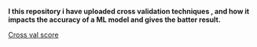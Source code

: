 **I this repository i have uploaded cross validation techniques , and how it impacts the accuracy of a ML model  and gives the batter result.**<br>

[Cross val score](https://scikit-learn.org/stable/modules/cross_validation.html)
